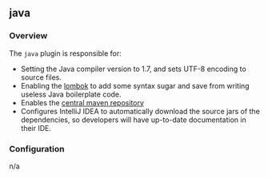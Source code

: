 ## java
### Overview

The `java` plugin is responsible for:
* Setting the Java compiler version to 1.7, and sets UTF-8 encoding to source files.
* Enabling the [lombok](https://projectlombok.org) to add some syntax sugar and save from writing
  useless Java boilerplate code.
* Enables the [central maven repository](https://search.maven.org)
* Configures IntelliJ IDEA to automatically download the source jars of the dependencies, so
  developers will have up-to-date documentation in their IDE.


### Configuration
n/a
